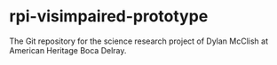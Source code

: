 # rpi-visimpaired-prototype
The Git repository for the science research project of Dylan McClish at American Heritage Boca Delray. 
